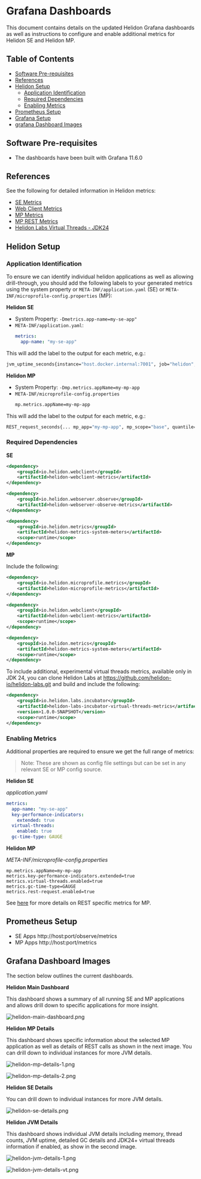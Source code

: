 # Grafana Dashboards

This document contains details on the updated Helidon Grafana dashboards 
as well as instructions to configure and enable additional metrics for Helidon SE and Helidon MP.


## Table of Contents

* [Software Pre-requisites](#software-pre-requisites)
* [References](#references)
* [Helidon Setup](#helidon-setup)
    + [Application Identification](#application-identification)
    + [Required Dependencies](#required-dependencies)
    + [Enabling Metrics](#enabling-metrics)
* [Prometheus Setup](#prometheus-setup)
* [Grafana Setup](#grafana-setup)
* [grafana Dashboard Images](#grafana-dashboard-images)

## Software Pre-requisites

* The dashboards have been built with Grafana 11.6.0

## References

See the following for detailed information in Helidon metrics:

* [SE Metrics](https://helidon.io/docs/latest/se/guides/metrics#basic-and-extended-kpi)
* [Web Client Metrics](https://helidon.io/docs/latest/se/guides/webclient#WebClient-Metrics#WebClient-Metrics)
* [MP Metrics](https://helidon.io/docs/latest/mp/metrics/metrics)
* [MP REST Metrics](https://helidon.io/docs/latest/mp/guides/metrics#controlling-rest-request-metrics)
* [Helidon Labs Virtual Threads - JDK24](https://github.com/helidon-io/helidon-labs/tree/main/incubator/virtual-threads-metrics)

## Helidon Setup

### Application Identification

To ensure we can identify individual helidon applications as well as allowing drill-through, you should add the
following labels to your generated metrics using the system property or `META-INF/application.yaml` (SE) or `META-INF/microprofile-config.properties` (MP):

**Helidon SE**

* System Property: `-Dmetrics.app-name=my-se-app"`
* `META-INF/application.yaml`:
  ```yaml
  metrics:
    app-name: "my-se-app"
  ```

This will add the label to the output for each metric, e.g.:

```bash
jvm_uptime_seconds{instance="host.docker.internal:7001", job="helidon", scope="base", app="my-se-app"}
```

**Helidon MP**

* System Property: `-Dmp.metrics.appName=my-mp-app`
* `META-INF/microprofile-config.properties`
   ```bash
   mp.metrics.appName=my-mp-app
   ```

This will add the label to the output for each metric, e.g.:

```bash
REST_request_seconds{... mp_app="my-mp-app", mp_scope="base", quantile="0.5"}
```

### Required Dependencies

**SE**

```xml
<dependency>
    <groupId>io.helidon.webclient</groupId>
    <artifactId>helidon-webclient-metrics</artifactId>
</dependency>

<dependency>
    <groupId>io.helidon.webserver.observe</groupId>
    <artifactId>helidon-webserver-observe-metrics</artifactId>
</dependency>

<dependency>
    <groupId>io.helidon.metrics</groupId>
    <artifactId>helidon-metrics-system-meters</artifactId>
    <scope>runtime</scope>
</dependency>
```

**MP**

Include the following:
```xml
<dependency>
    <groupId>io.helidon.microprofile.metrics</groupId>
    <artifactId>helidon-microprofile-metrics</artifactId>
</dependency>

<dependency>
    <groupId>io.helidon.webclient</groupId>
    <artifactId>helidon-webclient-metrics</artifactId>
    <scope>runtime</scope>
</dependency>

<dependency>
    <groupId>io.helidon.metrics</groupId>
    <artifactId>helidon-metrics-system-meters</artifactId>
    <scope>runtime</scope>
</dependency>
```

To include additional, experimental virtual threads metrics, available only in JDK 24, you can clone Helidon Labs at
https://github.com/helidon-io/helidon-labs.git and build and include the following:

```xml
<dependency>
    <groupId>io.helidon.labs.incubator</groupId>
    <artifactId>helidon-labs-incubator-virtual-threads-metrics</artifactId>
    <version>1.0.0-SNAPSHOT</version>
    <scope>runtime</scope>
</dependency>
```

### Enabling Metrics

Additional properties are required to ensure we get the full range of metrics:

> Note: These are shown as config file settings but can be set in any relevant SE or MP config source.

**Helidon SE**

*application.yaml*
```yaml
metrics:
  app-name: "my-se-app"
  key-performance-indicators:
    extended: true
  virtual-threads:
    enabled: true
  gc-time-type: GAUGE
```

**Helidon MP**

*META-INF/microprofile-config.properties*

```properties
mp.metrics.appName=my-mp-app
metrics.key-performance-indicators.extended=true
metrics.virtual-threads.enabled=true
metrics.gc-time-type=GAUGE
metrics.rest-request.enabled=true
```

See [here](https://helidon.io/docs/latest/mp/guides/metrics#controlling-rest-request-metrics) for more details on REST specific metrics for MP.

## Prometheus Setup

* SE Apps http://host:port/observe/metrics
* MP Apps http://host:port/metrics

## Grafana Dashboard Images

The section below outlines the current dashboards.

**Helidon Main Dashboard**

This dashboard shows a summary of all running SE and MP applications and allows drill down to specific
applications for more insight.

![helidon-main-dashboard.png](./images/helidon-main-dashboard.png)

**Helidon MP Details**

This dashboard shows specific information about the selected MP application as well as details of REST calls as shown in the next image.
You can drill down to individual instances for more JVM details.

![helidon-mp-details-1.png](./images/helidon-mp-details-2.png)

![helidon-mp-details-2.png](./images/helidon-mp-details-2.png)

**Helidon SE Details**

You can drill down to individual instances for more JVM details.

![helidon-se-details.png](./images/helidon-se-details.png)

**Helidon JVM Details**

This dashboard shows individual JVM details including memory, thread counts, JVM uptime, detailed GC details and
JDK24+ virtual threads information if enabled, as show in the second image.

![helidon-jvm-details-1.png](./images/helidon-jvm-details-1.png)

![helidon-jvm-details-vt.png](./images/helidon-jvm-details-vt.png)